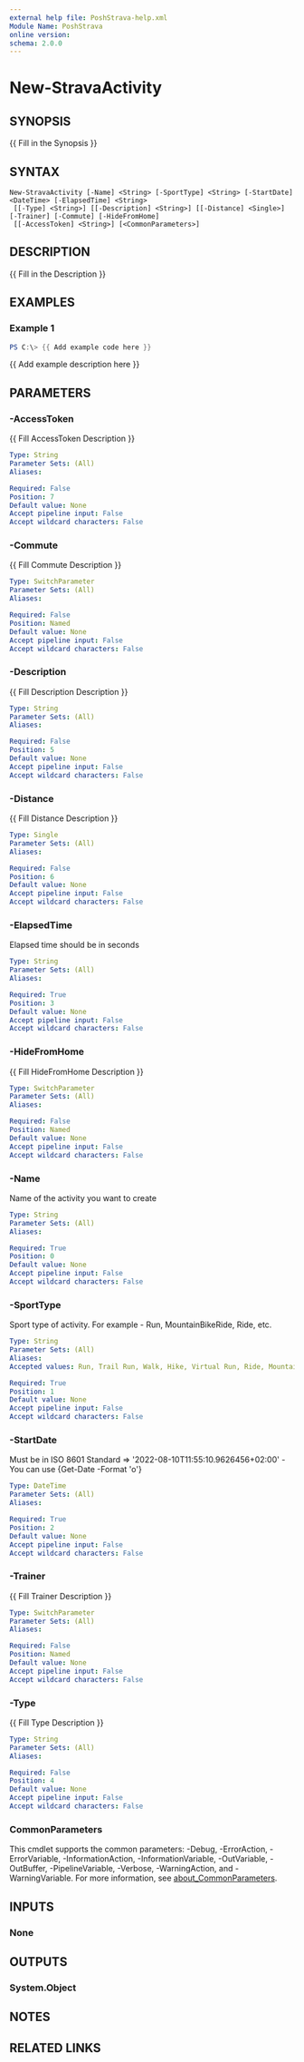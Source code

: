 ```yaml
---
external help file: PoshStrava-help.xml
Module Name: PoshStrava
online version:
schema: 2.0.0
---
```


# New-StravaActivity

## SYNOPSIS
{{ Fill in the Synopsis }}

## SYNTAX

```
New-StravaActivity [-Name] <String> [-SportType] <String> [-StartDate] <DateTime> [-ElapsedTime] <String>
 [[-Type] <String>] [[-Description] <String>] [[-Distance] <Single>] [-Trainer] [-Commute] [-HideFromHome]
 [[-AccessToken] <String>] [<CommonParameters>]
```

## DESCRIPTION
{{ Fill in the Description }}

## EXAMPLES

### Example 1
```powershell
PS C:\> {{ Add example code here }}
```

{{ Add example description here }}

## PARAMETERS

### -AccessToken
{{ Fill AccessToken Description }}

```yaml
Type: String
Parameter Sets: (All)
Aliases:

Required: False
Position: 7
Default value: None
Accept pipeline input: False
Accept wildcard characters: False
```

### -Commute
{{ Fill Commute Description }}

```yaml
Type: SwitchParameter
Parameter Sets: (All)
Aliases:

Required: False
Position: Named
Default value: None
Accept pipeline input: False
Accept wildcard characters: False
```

### -Description
{{ Fill Description Description }}

```yaml
Type: String
Parameter Sets: (All)
Aliases:

Required: False
Position: 5
Default value: None
Accept pipeline input: False
Accept wildcard characters: False
```

### -Distance
{{ Fill Distance Description }}

```yaml
Type: Single
Parameter Sets: (All)
Aliases:

Required: False
Position: 6
Default value: None
Accept pipeline input: False
Accept wildcard characters: False
```

### -ElapsedTime
Elapsed time should be in seconds

```yaml
Type: String
Parameter Sets: (All)
Aliases:

Required: True
Position: 3
Default value: None
Accept pipeline input: False
Accept wildcard characters: False
```

### -HideFromHome
{{ Fill HideFromHome Description }}

```yaml
Type: SwitchParameter
Parameter Sets: (All)
Aliases:

Required: False
Position: Named
Default value: None
Accept pipeline input: False
Accept wildcard characters: False
```

### -Name
Name of the activity you want to create

```yaml
Type: String
Parameter Sets: (All)
Aliases:

Required: True
Position: 0
Default value: None
Accept pipeline input: False
Accept wildcard characters: False
```

### -SportType
Sport type of activity.
For example - Run, MountainBikeRide, Ride, etc.

```yaml
Type: String
Parameter Sets: (All)
Aliases:
Accepted values: Run, Trail Run, Walk, Hike, Virtual Run, Ride, Mountain Bike Ride, Gravel Bike Ride, E-Bike Ride, E-Mountain Bike Ride, Velomobile, Virtual Ride, Canoe, Kayak, Kitesurf Session, Row, Stand Up Paddle, Surf, Swim, Windsurf Session, Ice Skate, Alpine Ski, Backcountry Ski, Nordic Ski, Snowboard, Snowshoe, Handcycle, Inline Skate, Rock Climb, Roller Ski, Wheelchair, Crossfit, Elliptical, Stair Stepper, Weight Training, Weight Training, Workout

Required: True
Position: 1
Default value: None
Accept pipeline input: False
Accept wildcard characters: False
```

### -StartDate
Must be in ISO 8601 Standard =\> '2022-08-10T11:55:10.9626456+02:00' - You can use {Get-Date -Format 'o'}

```yaml
Type: DateTime
Parameter Sets: (All)
Aliases:

Required: True
Position: 2
Default value: None
Accept pipeline input: False
Accept wildcard characters: False
```

### -Trainer
{{ Fill Trainer Description }}

```yaml
Type: SwitchParameter
Parameter Sets: (All)
Aliases:

Required: False
Position: Named
Default value: None
Accept pipeline input: False
Accept wildcard characters: False
```

### -Type
{{ Fill Type Description }}

```yaml
Type: String
Parameter Sets: (All)
Aliases:

Required: False
Position: 4
Default value: None
Accept pipeline input: False
Accept wildcard characters: False
```

### CommonParameters
This cmdlet supports the common parameters: -Debug, -ErrorAction, -ErrorVariable, -InformationAction, -InformationVariable, -OutVariable, -OutBuffer, -PipelineVariable, -Verbose, -WarningAction, and -WarningVariable. For more information, see [about_CommonParameters](http://go.microsoft.com/fwlink/?LinkID=113216).

## INPUTS

### None

## OUTPUTS

### System.Object
## NOTES

## RELATED LINKS
